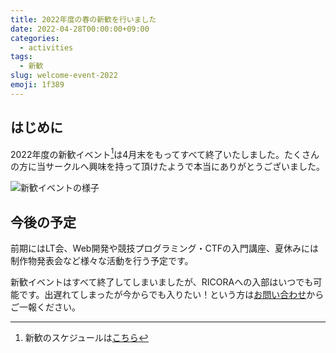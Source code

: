 ```yaml
---
title: 2022年度の春の新歓を行いました
date: 2022-04-28T00:00:00+09:00
categories:
  - activities
tags:
  - 新歓
slug: welcome-event-2022
emoji: 1f389
---
```


## はじめに

2022年度の新歓イベント[^1]は4月末をもってすべて終了いたしました。たくさんの方に当サークルへ興味を持って頂けたようで本当にありがとうございました。

![新歓イベントの様子](https://user-images.githubusercontent.com/52315048/236197579-49e0b5a2-f563-4a20-812c-68117967e2fb.jpg)

[^1]: 新歓のスケジュールは[こちら](/p/welcome-event-2022-schedule/)

## 今後の予定

前期にはLT会、Web開発や競技プログラミング・CTFの入門講座、夏休みには制作物発表会など様々な活動を行う予定です。

新歓イベントはすべて終了してしまいましたが、RICORAへの入部はいつでも可能です。出遅れてしまったが今からでも入りたい！という方は[お問い合わせ](/contact/)からご一報ください。